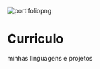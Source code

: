 ![portifoliopng](https://github.com/DanilodRamos/Curriculo/assets/116719740/bcaab7ca-1563-4b80-86b3-55063cd29738)
# Curriculo
 minhas linguagens e projetos

